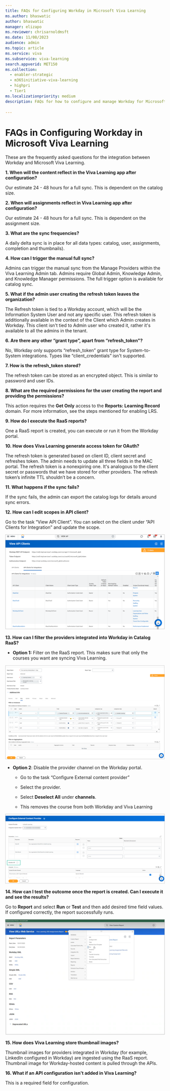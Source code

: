 ```yaml
---
title: FAQs for Configuring Workday in Microsoft Viva Learning 
ms.author: bhaswatic
author: bhaswatic
manager: elizapo
ms.reviewer: chrisarnoldmsft
ms.date: 11/08/2023
audience: admin
ms.topic: article
ms.service: viva
ms.subservice: viva-learning
search.appverid: MET150
ms.collection:
  - enabler-strategic
  - m365initiative-viva-learning
  - highpri
  - Tier1
ms.localizationpriority: medium
description: FAQs for how to configure and manage Workday for Microsoft Viva Learning.

---
```


# FAQs in Configuring Workday in Microsoft Viva Learning

These are the frequently asked questions for the integration between Workday and Microsoft Viva Learning.

**1. When will the content reflect in the Viva Learning app after configuration?**

Our estimate 24 - 48 hours for a full sync. This is dependent on the catalog size.

**2. When will assignments reflect in Viva Learning app after configuration?**

Our estimate 24 - 48 hours for a full sync. This is dependent on the assignment size.

**3.	What are the sync frequencies?**

A daily delta sync is in place for all data types: catalog, user, assignments, completion and thumbnails).
	
**4.	How can I trigger the manual full sync?**

Admins can trigger the manual sync from the Manage Providers within the Viva Learning Admin tab. Admins require Global Admin, Knowledge Admin, and Knowledge Manager permissions. The full trigger option is available for catalog sync.

**5. What if the admin user creating the refresh token leaves the organization?**

The Refresh token is tied to a Workday account, which will be the Information System User and not any specific user. This refresh token is additionally available in the context of the Client which Admin creates in Workday. This client isn't tied to Admin user who created it, rather it's available to all the admins in the tenant.

**6. Are there any other “grant type”, apart from “refresh_token"?**

No, Workday only supports “refresh_token” grant type for System-to-System integrations. Types like “client_credentials” isn't supported.

**7. How is the refresh_token stored?**
 
The refresh token can be stored as an encrypted object. This is similar to password and user IDs.

**8. What are the required permissions for the user creating the report and providing the permissions?**

This action requires the **Get Only** access to the **Reports: Learning Record** domain. For more information, see the steps mentioned for enabling LRS.

**9. How do I execute the RaaS reports?**

One a RaaS report is created, you can execute or run it from the Workday portal.


**10.	How does Viva Learning generate access token for OAuth?**

The refresh token is generated based on client ID, client secret and refreshes token. The admin needs to update all three fields in the MAC portal. The refresh token is a nonexpiring one. It's analogous to the client secret or passwords that we have stored for other providers. The refresh token’s infinite TTL shouldn’t be a concern.

**11.	What happens if the sync fails?**

If the sync fails, the admin can export the catalog logs for details around sync errors.

**12. How can I edit scopes in API client?**

Go to the task “View API Client”. You can select on the client under “API Clients for Integration” and update the scope.

![A screenshot of the Workday API client with the option to upgrade the scope.](/viva/media/learning/workday-FAQ-1.png)


**13.	How can I filter the providers integrated into Workday in Catalog RaaS?**

- **Option 1:** Filter on the RaaS report. This makes sure that only the courses you want are syncing Viva Learning.

![A screenshot of the filters on the RaaS report that ensures that only your specified sources are syncing with Viva Learning.](/viva/media/learning/workday-FAQ-2.png)


- **Option 2**: Disable the provider channel on the Workday portal.

    - Go to the task “Configure External content provider”
    
    - Select the provider.
    
    - Select **Deselect All** under **channels**.
    - This removes the course from both Workday and Viva Learning

![A screenshot of the configure external content provider option with the "deselect all" checkbox highlighted.](/viva/media/learning/workday-FAQ-3.png)

**14. How can I test the outcome once the report is created. Can I execute it and see the results?**

Go to **Report** and select **Run** or **Test** and then add desired time field values. If configured correctly, the report successfully runs.

![A screenshot of the action window with the option to run the report.](/viva/media/learning/workday-FAQ-4.png)

**15. How does Viva Learning store thumbnail images?**

Thumbnail images for providers integrated in Workday (for example, LinkedIn configured in Workday) are ingested using the RaaS report. Thumbnail image for Workday-hosted content is pulled through the APIs. 

**16. What if an API configuration isn't added in Viva Learning?**

This is a required field for configuration.
